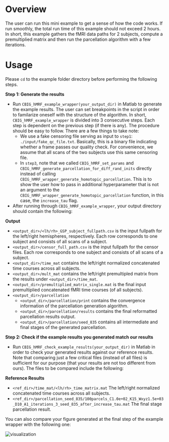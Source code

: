 Overview
====

The user can run this mini example to get a sense of how the code works. If run smoothly, the total run time of this example should not exceed 2 hours. In short, this example gathers the fMRI data paths for 2 subjects, compute a premultiplied matrix and then run the parcellation algorithm with a few iterations.

Usage
====

Please `cd` to the example folder directory before performing the following steps.

**Step 1: Generate the results**

- Run `CBIG_hMRF_example_wrapper(your_output_dir)` in Matlab to generate the example results. The user can set breakpoints in the script in order to familarize oneself with the structure of the algorithm. In short, `CBIG_hMRF_example_wrapper` is divided into 3 consecutive steps. Each step is dependent on the previous step (if there is any). The procedure should be easy to follow. There are a few things to take note:
    + We use a fake censoring file serving as input to `step1`: `./input/fake_qc_file.txt`. Basically, this is a binary file indicating whether a frame passes our quality check. For convenience, we assume that all scans of the two subjects use this same censoring file.
    + In `step3`, note that we called `CBIG_hMRF_set_params` and `CBIG_hMRF_generate_parcellation_for_diff_rand_inits` directly instead of calling `CBIG_hMRF_wrapper_generate_homotopic_parcellation`. This is to show the user how to pass in additional hyperparameter that is not an argument to the `CBIG_hMRF_wrapper_generate_homotopic_parcellation` function, in this case, the `increase_tau` flag.
- After running through `CBIG_hMRF_example_wrapper`, your output directory should contain the following:

**Output**
+ `<output_dir>/<lh/rh>_GSP_subject_fullpath.csv` is the input fullpath for the left/right hemispheres, respectively. Each row corresponds to one subject and consists of all scans of a subject.
+ `<output_dir>/censor_full_path.csv` is the input fullpath for the censor files. Each row corresponds to one subject and consists of all scans of a subject.
+ `<output_dir>/time_mat` contains the left/right normalized concatenated time courses across all subjects.
+ `<output_dir>/mult_mat` contains the left/right premultipled matrix from the results under `<output_dir>/time_mat`.
+ `<output_dir>/premultiplied_matrix_single.mat` is the final input premultiplied concatenated fMRI time courses (of all subjects).
+ `<output_dir>/parcellation`
    - `<output_dir>/parcellation/print` contains the convergence information of the parcellation generation algorithm.
    - `<output_dir>/parcellation/results` contains the final reformatted parcellation results output.
    - `<output_dir>/parcellation/seed_835` contains all intermediate and final stages of the generated parcellation.

**Step 2: Check if the example results you generated match our results**

- Run `CBIG_hMRF_check_example_results(your_output_dir)` in Matlab in order to check your generated results against our reference results. Note that comparing just a few critical files (instead of all files) is sufficient for our purpose (that your results are not too different from ours). The files to be compared include the following:

**Reference Results**
+ `<ref_dir>/time_mat/<lh/rh>_time_matrix.mat` The left/right normalized concatenated time courses across all subjects.
+ `<ref_dir>/parcellation_seed_835/100parcels_C1.0e+02_K15_Wxyz1.5e+03_D10_A1_iterations_3_seed_835_after_increase_tau.mat` The final stage parcellation result.

You can also compare your figure generated at the final step of the example wrapper with the following one:

![visualization](./ref_results/parcellation_seed_835/100parcels_C1.0e+02_K15_Wxyz1.5e+03_D10_A1_iterations_3_seed_835.png)



